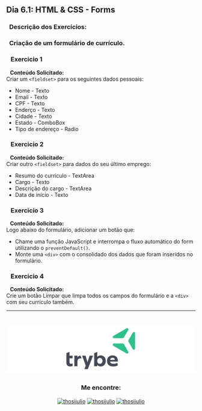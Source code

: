 ## Dia 6.1: HTML & CSS - Forms

### &nbsp; Descrição dos Exercícios:

### &nbsp; Criação de um formulário de currículo.

### &nbsp;&nbsp; Exercicio 1
  <b>&nbsp;&nbsp;&nbsp;Conteúdo Solicitado: </b> <br> 
Criar um `<fieldset>` para os seguintes dados pessoais:
 - Nome - Texto
 - Email - Texto
 - CPF - Texto
 - Enderço - Texto
 - Cidade - Texto
 - Estado - ComboBox
 - Tipo de endereço - Radio
 
### &nbsp;&nbsp; Exercicio 2
  <b>&nbsp;&nbsp;&nbsp;Conteúdo Solicitado: </b> <br> 
Criar outro `<fieldset>` para dados do seu último emprego:
 - Resumo do currículo - TextArea
 - Cargo - Texto
 - Descrição do cargo - TextArea
 - Data de início - Texto
 
### &nbsp;&nbsp; Exercicio 3
  <b>&nbsp;&nbsp;&nbsp;Conteúdo Solicitado: </b> <br> 
Logo abaixo do formulário, adicionar um botão que:
 - Chame uma função JavaScript e interrompa o fluxo automático do form utilizando o `preventDefault()`.
 - Monte uma `<div>` com o consolidado dos dados que foram inseridos no formulário.

### &nbsp;&nbsp; Exercicio 4
  <b>&nbsp;&nbsp;&nbsp;Conteúdo Solicitado: </b> <br> 
Crie um botão Limpar que limpa todos os campos do formulário e a `<div>` com seu currículo também.
 
---

<h1 align="center">
    <img alt="Trybe" src="https://github.com/thosijulio/trybe-projects/blob/main/trybe-logo.png"/>
</h1>
<h3 align=center>Me encontre:</h3>
<p align=center>
<a href="https://www.linkedin.com/in/thosijulio/" target="blank"><img align="center" src="https://cdn.jsdelivr.net/npm/simple-icons@3.0.1/icons/linkedin.svg" alt="thosijulio" height="20" width="20" /></a>
<a href="https://www.github.com/thosijulio/" target="blank"><img align="center" src="https://cdn.jsdelivr.net/npm/simple-icons@3.0.1/icons/github.svg" alt="thosijulio" height="20" width="20" /></a>
<a href="https://www.instagram.com/thosijulio" target="blank"><img align="center" src="https://cdn.jsdelivr.net/npm/simple-icons@3.0.1/icons/instagram.svg" alt="thosijulio" height="20" width="20" /></a>
</p>
